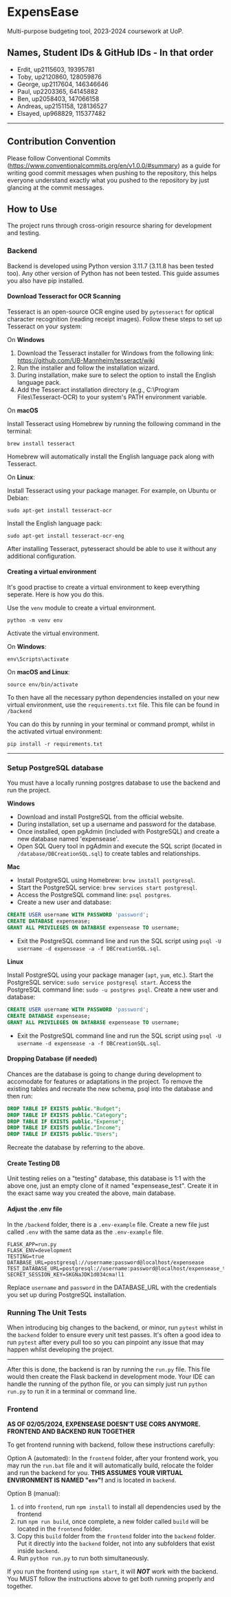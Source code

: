 # ExpensEase

Multi-purpose budgeting tool, 2023-2024 coursework at UoP.

## Names, Student IDs & GitHub IDs - In that order

- Erdit, up2115603, 19395781
- Toby, up2120860, 128059876
- George, up2117604, 146346646
- Paul, up2203365, 64145882
- Ben, up2058403, 147066158
- Andreas, up2151158, 128136527
- Elsayed, up968829, 115377482

---

## Contribution Convention

Please follow Conventional Commits (https://www.conventionalcommits.org/en/v1.0.0/#summary) as a guide for writing good commit messages when pushing to the repository, this helps everyone understand exactly what you pushed to the repository by just glancing at the commit messages.

## How to Use

The project runs through cross-origin resource sharing for development and testing.

### Backend

Backend is developed using Python version 3.11.7 (3.11.8 has been tested too). Any other version of Python has not been tested. This guide assumes you also have pip installed.

#### Download Tesseract for OCR Scanning

Tesseract is an open-source OCR engine used by `pytesseract` for optical character recognition (reading receipt images). Follow these steps to set up Tesseract on your system:

On **Windows**

1. Download the Tesseract installer for Windows from the following link: https://github.com/UB-Mannheim/tesseract/wiki
2. Run the installer and follow the installation wizard.
3. During installation, make sure to select the option to install the English language pack.
4. Add the Tesseract installation directory (e.g., C:\Program Files\Tesseract-OCR) to your system's PATH environment variable.

On **macOS**

Install Tesseract using Homebrew by running the following command in the terminal:

```
brew install tesseract
```

Homebrew will automatically install the English language pack along with Tesseract.

On **Linux**:

Install Tesseract using your package manager. For example, on Ubuntu or Debian:

```
sudo apt-get install tesseract-ocr
```

Install the English language pack:

```
sudo apt-get install tesseract-ocr-eng
```

After installing Tesseract, pytesseract should be able to use it without any additional configuration.

#### Creating a virtual environment

It's good practise to create a virtual environment to keep everything seperate. Here is how you do this.

Use the `venv` module to create a virtual environment.

```
python -m venv env
```

Activate the virtual environment.

On **Windows**:

```
env\Scripts\activate
```

On **macOS and Linux**:

```
source env/bin/activate
```

To then have all the necessary python dependencies installed on your new virtual environment, use the `requirements.txt` file. This file can be found in `/backend`

You can do this by running in your terminal or command prompt, whilst in the activated virtual environment:

```
pip install -r requirements.txt
```

---

### Setup PostgreSQL database

You must have a locally running postgres database to use the backend and run the project.

**Windows**

* Download and install PostgreSQL from the official website.
* During installation, set up a username and password for the database.
* Once installed, open pgAdmin (included with PostgreSQL) and create a new database named 'expensease'.
* Open SQL Query tool in pgAdmin and execute the SQL script (located in `/database/DBCreationSQL.sql`) to create tables and relationships.

**Mac**

* Install PostgreSQL using Homebrew: `brew install postgresql`.
* Start the PostgreSQL service: `brew services start postgresql`.
* Access the PostgreSQL command line: `psql postgres`.
* Create a new user and database:

```sql
CREATE USER username WITH PASSWORD 'password';
CREATE DATABASE expensease;
GRANT ALL PRIVILEGES ON DATABASE expensease TO username;
```

* Exit the PostgreSQL command line and run the SQL script using `psql -U username -d expensease -a -f DBCreationSQL.sql`.

**Linux**

Install PostgreSQL using your package manager (`apt`, `yum`, etc.).
Start the PostgreSQL service: `sudo service postgresql start`.
Access the PostgreSQL command line: `sudo -u postgres psql`.
Create a new user and database:

```sql
CREATE USER username WITH PASSWORD 'password';
CREATE DATABASE expensease;
GRANT ALL PRIVILEGES ON DATABASE expensease TO username;
```

* Exit the PostgreSQL command line and run the SQL script using `psql -U username -d expensease -a -f DBCreationSQL.sql`.

#### Dropping Database (if needed)

Chances are the database is going to change during development to accomodate for features or adaptations in the project. To remove the existing tables and recreate the new schema, psql into the database and then run:

```sql
DROP TABLE IF EXISTS public."Budget";
DROP TABLE IF EXISTS public."Category";
DROP TABLE IF EXISTS public."Expense";
DROP TABLE IF EXISTS public."Income";
DROP TABLE IF EXISTS public."Users";
```

Recreate the database by referring to the above.

#### Create Testing DB

Unit testing relies on a "testing" database, this database is 1:1 with the above one, just an empty clone of it named "expensease_test". Create it in the exact same way you created the above, main database.

#### Adjust the .env file

In the `/backend` folder, there is a `.env-example` file. Create a new file just called `.env` with the same data as the `.env-example` file.

```
FLASK_APP=run.py
FLASK_ENV=development
TESTING=true
DATABASE_URL=postgresql://username:password@localhost/expensease
TEST_DATABASE_URL=postgresql://username:password@localhost/expensease_test
SECRET_SESSION_KEY=SKGNaJDK1d034cma!l1
```

Replace `username` and `password` in the DATABASE_URL with the credentials you set up during PostgreSQL installation.

### Running The Unit Tests

When introducing big changes to the backend, or minor, run `pytest` whilst in the `backend` folder to ensure every unit test passes. It's often a good idea to run `pytest` after every pull too so you can pinpoint any issue that may happen whilst developing the project.

---

After this is done, the backend is ran by running the `run.py` file. This file would then create the Flask backend in development mode. Your IDE can handle the running of the python file, or you can simply just run `python run.py` to run it in a terminal or command line.

### Frontend

**AS OF 02/05/2024, EXPENSEASE DOESN'T USE CORS ANYMORE. FRONTEND AND BACKEND RUN TOGETHER**

To get frontend running with backend, follow these instructions carefully:

Option A (automated):
In the `frontend` folder, after your frontend work, you may run the `run.bat` file and it will automatically build, relocate the folder and run the backend for you. **THIS ASSUMES YOUR VIRTUAL ENVIRONMENT IS NAMED "`env`"!** and is located in `backend`.

Option B (manual):
1. `cd` into `frontend`, run `npm install` to install all dependencies used by the frontend
2. run `npm run build`, once complete, a new folder called `build` will be located in the `frontend` folder.
3. Copy this `build` folder from the `frontend` folder into the `backend` folder. Put it directly into the `backend` folder, not into any subfolders that exist inside `backend`.
4. Run `python run.py` to run both simultaneously.

If you run the frontend using `npm start`, it will ***NOT*** work with the backend. You MUST follow the instructions above to get both running properly and together.